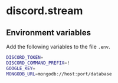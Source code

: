 
# discord.stream

## Environment variables

Add the following variables to the file `.env`.

```sh
DISCORD_TOKEN=
DISCORD_COMMAND_PREFIX=!
GOOGLE_KEY=
MONGODB_URL=mongodb://host:port/database
```
